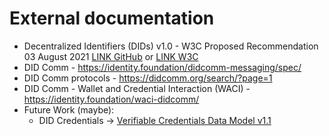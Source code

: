 # External documentation

- Decentralized Identifiers (DIDs) v1.0 - W3C Proposed Recommendation 03 August 2021 [LINK GitHub](https://w3c.github.io/did-core/) or [LINK W3C](https://www.w3.org/TR/did-core/)
- DID Comm - <https://identity.foundation/didcomm-messaging/spec/>
- DID Comm protocols - <https://didcomm.org/search/?page=1>
- DID Comm - Wallet and Credential Interaction (WACI) - https://identity.foundation/waci-didcomm/
- Future Work (maybe):
  - DID Credentials -> [Verifiable Credentials Data Model v1.1](https://www.w3.org/TR/vc-data-model/)